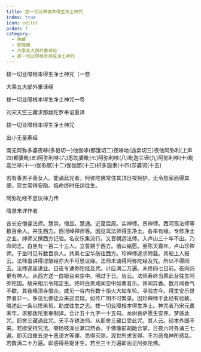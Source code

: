 ```yaml
---
title: 拔一切业障根本得生净土神咒
index: true
icon: editor
order: 7
category:
  - 佛藏
  - 乾隆藏
  - 大乘五大部外重译经
  - 拔一切业障根本得生净土神咒
---
```


拔一切业障根本得生净土神咒（一卷  

大乘五大部外重译经  

拔一切业障根本得生净土神咒一卷  

刘宋天竺三藏求那跋陀罗奉诏重译  

拔一切业障根本得生净土神咒  

出小无量寿经  

南无阿弥多婆夜哆(多曷切一)他伽哆(都饿切二)夜哆地(途卖切三)夜他阿弥利(上声四)都婆毗(五)阿弥利哆(六)悉眈婆毗(七)阿弥利哆(八)毗迦兰谛(九)阿弥利哆(十)毗迦兰哆(十一)伽弥腻(十二)伽伽那(十三)枳多迦隶(十四)莎婆诃(十五)  

若有善男子善女人。能诵此咒者。阿弥陀佛常住其顶日夜拥护。无令怨家而得其便。现世常得安隐。临命终时任运往生。  

阿弥陀经不思议神力传  

隋录未详作者  

昔长安僧睿法师。慧崇。僧显。慧通。近至后周。实禅师。景禅师。西河鸾法师等数百余人。并生西方。西河绰禅师等。因见鸾法师得生净土。各率有缘。专修净土之业。绰师又撰西方记验。名安乐集流行。又晋朝远法师。入卢山三十年不出。乃命同志。白黑有一百二十三人。立誓期于西方。凿山铭愿。至陈天嘉年。卢山珍禅师。于坐时见有数百余人。共乘七宝华舫往西方。珍禅师遂求附载。其船上人报云。法师虽讲得涅槃经亦大不可思议缘。法师未诵得阿弥陀经及咒。所以不得同去。法师遂废讲业。日夜专诵弥陀经及咒。计应满二万遍。未终四七日前。夜向四更有神人。从西方送一白银台来空中。明过于日。告云。法师寿终当乘此台往生阿弥陀国。故来相示令知定生。终时白黑咸闻空中如奏音乐。并闻异香。数月闻香气不歇。其夜峰顶寺僧众。咸见一谷内有数十炬火大如车轮。寻验古今。得生安乐世界者非一。多见化佛徒众来迎灵瑞。如传广明不可繁录。因珍禅师于此经有验故。略述此一条以悟来哲。助成往生之志。拔一切业障根本得生净土。神咒者乃宋元嘉末年。求那跋陀重奉制译。合计五十九字一十五句。龙树菩萨愿生安养。梦感此咒。耶舍三藏诵此咒。天平寺锈法师。从耶舍三藏口受此咒。其人云。经本外国不来。若欲受持咒法。嚼杨枝澡豆漱口然香。于佛像前胡跪合掌。日夜六时各诵三七遍。即灭四重五逆十恶谤方等罪。悉得灭除。现世所求皆得。不为恶鬼神所惑乱。若数满二十万遍。即感得菩提牙生。若至三十万遍即面见阿弥陀佛。  
